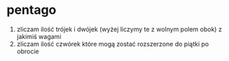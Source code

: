 # pentago
1. zliczam ilość trójek i dwójek (wyżej liczymy te z wolnym polem obok) z jakimiś wagami
2. zliczam ilość czwórek które mogą zostać rozszerzone do piątki po obrocie
